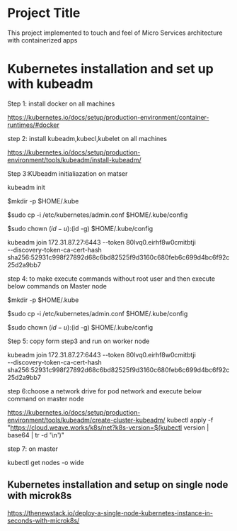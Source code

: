 # Project Title

This project implemented to touch and feel of Micro Services architecture with containerized apps

Kubernetes installation and set up with kubeadm
==========================================================

Step 1: install docker on all machines

https://kubernetes.io/docs/setup/production-environment/container-runtimes/#docker

step 2: install kubeadm,kubecl,kubelet on all machines

https://kubernetes.io/docs/setup/production-environment/tools/kubeadm/install-kubeadm/

Step 3:KUbeadm initialiazation on matser

kubeadm init

$mkdir -p $HOME/.kube

$sudo cp -i /etc/kubernetes/admin.conf $HOME/.kube/config

$sudo chown $(id -u):$(id -g) $HOME/.kube/config

kubeadm join 172.31.87.27:6443 --token 80lvq0.eirhf8w0cmitbtji \
    --discovery-token-ca-cert-hash sha256:52931c998f27892d68c6bd82525f9d3160c680feb6c699d4bc6f92c25d2a9bb7 

step 4: to make execute commands without root user and then execute below commands on Master node

$mkdir -p $HOME/.kube

$sudo cp -i /etc/kubernetes/admin.conf $HOME/.kube/config

$sudo chown $(id -u):$(id -g) $HOME/.kube/config


Step 5: copy form step3 and run on worker node

kubeadm join 172.31.87.27:6443 --token 80lvq0.eirhf8w0cmitbtji \
    --discovery-token-ca-cert-hash sha256:52931c998f27892d68c6bd82525f9d3160c680feb6c699d4bc6f92c25d2a9bb7 


step 6:choose a network drive for pod network  and execute below command on master node

https://kubernetes.io/docs/setup/production-environment/tools/kubeadm/create-cluster-kubeadm/
kubectl apply -f "https://cloud.weave.works/k8s/net?k8s-version=$(kubectl version | base64 | tr -d '\n')"

step 7: on master

kubectl get nodes -o wide

Kubernetes  installation and setup on single node with microk8s
-----------------------------------------------------------------------
https://thenewstack.io/deploy-a-single-node-kubernetes-instance-in-seconds-with-microk8s/

